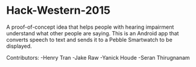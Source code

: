 # Hack-Western-2015

A proof-of-concept idea that helps people with hearing impairment understand what other people are saying. This is an Android app that converts speech to text and sends it to a Pebble Smartwatch to be displayed.

Contributors: 
-Henry Tran
-Jake Raw
-Yanick Houde
-Seran Thirugnanam
